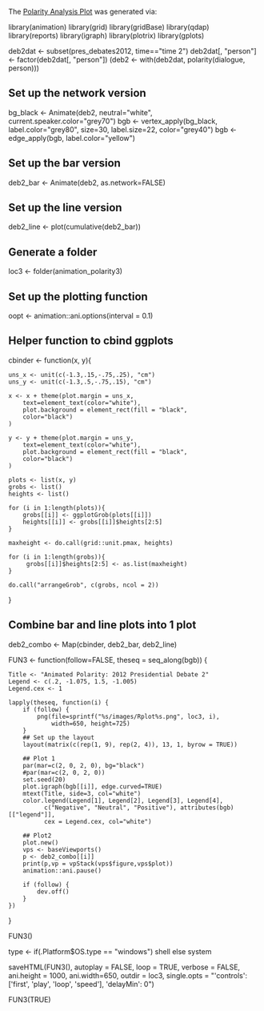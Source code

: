 The [Polarity Analysis Plot](http://trinker.github.io/qdap_examples/animation_polarity/pres_debates/debate_2_extended) was generated via:

library(animation)
library(grid)
library(gridBase)
library(qdap)
library(reports)
library(igraph)
library(plotrix)
library(gplots)

deb2dat <- subset(pres_debates2012, time=="time 2")
deb2dat[, "person"] <- factor(deb2dat[, "person"])
(deb2 <- with(deb2dat, polarity(dialogue, person)))

## Set up the network version
bg_black <- Animate(deb2, neutral="white", current.speaker.color="grey70")
bgb <- vertex_apply(bg_black, label.color="grey80", size=30, label.size=22,
    color="grey40")
bgb <- edge_apply(bgb, label.color="yellow")

## Set up the bar version
deb2_bar <- Animate(deb2, as.network=FALSE)

## Set up the line version
deb2_line <- plot(cumulative(deb2_bar))

## Generate a folder
loc3 <- folder(animation_polarity3)

## Set up the plotting function
oopt <- animation::ani.options(interval = 0.1)


## Helper function to cbind ggplots
cbinder <- function(x, y){

    uns_x <- unit(c(-1.3,.15,-.75,.25), "cm")
    uns_y <- unit(c(-1.3,.5,-.75,.15), "cm")

    x <- x + theme(plot.margin = uns_x,
        text=element_text(color="white"),
        plot.background = element_rect(fill = "black",
        color="black")
    )

    y <- y + theme(plot.margin = uns_y,
        text=element_text(color="white"),
        plot.background = element_rect(fill = "black", 
        color="black")
    )

    plots <- list(x, y)
    grobs <- list()
    heights <- list()
    
    for (i in 1:length(plots)){
        grobs[[i]] <- ggplotGrob(plots[[i]])
        heights[[i]] <- grobs[[i]]$heights[2:5]
    }
    
    maxheight <- do.call(grid::unit.pmax, heights)
    
    for (i in 1:length(grobs)){
         grobs[[i]]$heights[2:5] <- as.list(maxheight)
    }
    
    do.call("arrangeGrob", c(grobs, ncol = 2))
}

## Combine bar and line plots into 1 plot
deb2_combo <- Map(cbinder, deb2_bar, deb2_line)

FUN3 <- function(follow=FALSE, theseq = seq_along(bgb)) {

    Title <- "Animated Polarity: 2012 Presidential Debate 2"
    Legend <- c(.2, -1.075, 1.5, -1.005)
    Legend.cex <- 1

    lapply(theseq, function(i) {
        if (follow) {
            png(file=sprintf("%s/images/Rplot%s.png", loc3, i),
                width=650, height=725)
        }
        ## Set up the layout
        layout(matrix(c(rep(1, 9), rep(2, 4)), 13, 1, byrow = TRUE))

        ## Plot 1
        par(mar=c(2, 0, 2, 0), bg="black")
        #par(mar=c(2, 0, 2, 0))
        set.seed(20)
        plot.igraph(bgb[[i]], edge.curved=TRUE)
        mtext(Title, side=3, col="white")
        color.legend(Legend[1], Legend[2], Legend[3], Legend[4],
              c("Negative", "Neutral", "Positive"), attributes(bgb)[["legend"]],
              cex = Legend.cex, col="white")

        ## Plot2
        plot.new()
        vps <- baseViewports()
        p <- deb2_combo[[i]]
        print(p,vp = vpStack(vps$figure,vps$plot))
        animation::ani.pause()

        if (follow) {
            dev.off()
        }
    })
}

FUN3()

type <- if(.Platform$OS.type == "windows") shell else system

saveHTML(FUN3(), autoplay = FALSE, loop = TRUE, verbose = FALSE,
    ani.height = 1000, ani.width=650,
    outdir = loc3, single.opts =
    "'controls': ['first', 'play', 'loop', 'speed'], 'delayMin': 0")

FUN3(TRUE)

```

